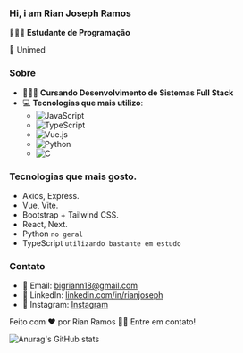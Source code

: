 ### Hi, i am Rian Joseph Ramos

👨🏻‍💻 **Estudante de Programação**

🏢 Unimed 

### Sobre
- 👨🏻‍🎓 **Cursando Desenvolvimento de Sistemas Full Stack**
- 💻 **Tecnologias que mais utilizo**: 
   - ![JavaScript](https://img.shields.io/badge/-JavaScript-yellow)
   - ![TypeScript](https://img.shields.io/badge/TypeScript-007ACC?style=flat&logo=typescript&logoColor=white)
   - ![Vue.js](https://img.shields.io/badge/-Vue.js-green)
   - ![Python](https://img.shields.io/badge/-Python-blue)
   - ![C](https://img.shields.io/badge/-00599C?style=flat&logo=c&logoColor=white)

### Tecnologias que mais gosto.
- Axios, Express. 
- Vue, Vite.
- Bootstrap + Tailwind CSS.
- React, Next.
- Python `no geral`
- TypeScript `utilizando bastante em estudo`

### Contato
- 📧 Email: bigriann18@gmail.com
- 🔗 LinkedIn: [linkedin.com/in/rianjoseph](rian-joseph-946506239)
- 📸 Instagram: [Instagram](https://instagram.com/rian_jsp)

Feito com ❤️ por Rian Ramos 👋🏽 Entre em contato!

![Anurag's GitHub stats](https://github-readme-stats.vercel.app/api?username=rianjsp&theme=aura&show_icons=true)
